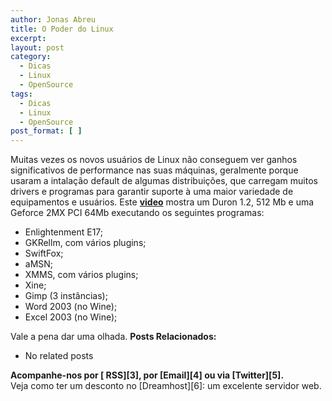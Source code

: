 ```yaml
---
author: Jonas Abreu
title: O Poder do Linux
excerpt:
layout: post
category:
  - Dicas
  - Linux
  - OpenSource
tags:
  - Dicas
  - Linux
  - OpenSource
post_format: [ ]
---
```

Muitas vezes os novos usuários de Linux não conseguem ver ganhos significativos de performance nas suas máquinas, geralmente porque usaram a intalação default de algumas distribuições, que carregam muitos drivers e programas para garantir suporte à uma maior variedade de equipamentos e usuários. Este **[video][1]** mostra um Duron 1.2, 512 Mb e uma Geforce 2MX PCI 64Mb executando os seguintes programas:  
- Enlightenment E17;  
- GKRellm, com vários plugins;  
- SwiftFox;  
- aMSN;  
- XMMS, com vários plugins;  
- Xine;  
- Gimp (3 instâncias);  
- Word 2003 (no Wine);  
- Excel 2003 (no Wine);

Vale a pena dar uma olhada. 
**Posts Relacionados:** 
*   No related posts









**Acompanhe-nos por [ RSS][3], por [Email][4] ou via [Twitter][5].**  
Veja como ter um desconto no [Dreamhost][6]: um excelente servidor web.

 [1]: http://www.youtube.com/watch?v=_F37WEBBG7s&eurl=http%3A%2F%2Fbr%2Dlinux%2Eorg%2Flinux%2Fvideo%2Dbrasileiro%2Dmostra%2Do%2Ddesktop%2Dlinux
 [2]: https://twitter.com/share




